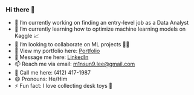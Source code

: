 ### Hi there 👋

- 🔭 I’m currently working on finding an entry-level job as a Data Analyst
- 🌱 I’m currently learning how to optimize machine learning models on Kaggle 📈
- 👯 I’m looking to collaborate on ML projects 🤖🤖
- 📁 View my portfolio here: [Portfolio](https://minsung.me)
- 💬 Message me here: [LinkedIn](https://linkedin.com/in/m1nsun9)
- 📫 Reach me via email: m1nsun9.lee@gmail.com
- 📱 Call me here: (412) 417-1987
- 😄 Pronouns: He/Him
- ⚡ Fun fact: I love collecting desk toys 🧸
